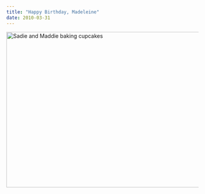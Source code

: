 ```yaml
---
title: "Happy Birthday, Madeleine"
date: 2010-03-31
---
```

<img src="@root/files/2010/03/maddie-sadie-baking.png" alt="Sadie and Maddie baking cupcakes" width="544" height="408" class="centered">
